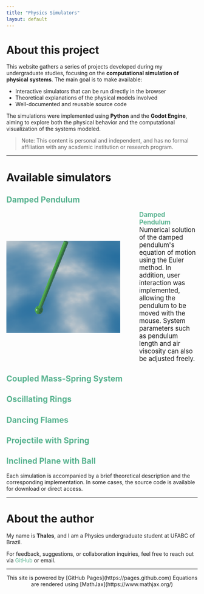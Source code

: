 ```yaml
---
title: "Physics Simulators"
layout: default
---
```


<style>
.site-header {
  display: none;
}
</style>


<head>
<style>
a {
  color: #59b390;
  text-decoration: none;
}
a:hover {
  color: #006400;
  text-decoration: underline;
}
</style>
</head>

<!-- Enables MathJax -->
<script type="text/javascript" async
  src="https://cdn.jsdelivr.net/npm/mathjax@3/es5/tex-mml-chtml.js">
</script>

# About this project

This website gathers a series of projects developed during my undergraduate studies, focusing on the **computational simulation of physical systems**. The main goal is to make available:

- Interactive simulators that can be run directly in the browser  
- Theoretical explanations of the physical models involved  
- Well-documented and reusable source code

The simulations were implemented using **Python** and the **Godot Engine**, aiming to explore both the physical behavior and the computational visualization of the systems modeled.

> Note: This content is personal and independent, and has no formal affiliation with any academic institution or research program.

---

# Available simulators

## [Damped Pendulum](./jogo/index.html)  

<div style="display: flex; align-items: center; gap: 50px;">

  <img src="./pics/pendulum.png" width="300">

  <div style="font-size: 1.2em;">
    <strong><a href="./simulators/damped_pendulum.html">Damped Pendulum</a></strong><br>
    Numerical solution of the damped pendulum's equation of motion using the Euler method.
    In addition, user interaction was implemented, allowing the pendulum to be moved with the mouse.
    System parameters such as pendulum length and air viscosity can also be adjusted freely.
  </div>

</div>

## [Coupled Mass-Spring System](./simulators/coupled_springs.html)  
## [Oscillating Rings](./simulators/oscillating_rings.html)  
## [Dancing Flames](./simulators/dancing_flames.html)  
## [Projectile with Spring](./simulators/projectile_spring.html)  
## [Inclined Plane with Ball](./simulators/inclined_plane.html)

Each simulation is accompanied by a brief theoretical description and the corresponding implementation. In some cases, the source code is available for download or direct access.

---

# About the author

My name is **Thales**, and I am a Physics undergraduate student at UFABC of Brazil.

For feedback, suggestions, or collaboration inquiries, feel free to reach out via [GitHub](https://github.com/Jumelord) or email.

---

<center>
This site is powered by [GitHub Pages](https://pages.github.com)  
Equations are rendered using [MathJax](https://www.mathjax.org/)
</center>
